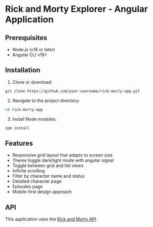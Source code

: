 # Rick and Morty Explorer - Angular Application

## Prerequisites
- Node.js (v18 or later)
- Angular CLI v19+

## Installation

1. Clone or download:
```bash
git clone https://github.com/your-username/rick-morty-app.git
```

2. Navigate to the project directory:
```bash
cd rick-morty-app
```

3. Install Node modules:
```bash
npm install
```

## Features

- Responsive grid layout that adapts to screen size
- Theme toggle dark/light mode with angular signal
- Toggle between grid and list views
- Infinite scrolling
- Filter by character name and status
- Detailed character page
- Episodes page
- Mobile-first design approach

## API

This application uses the [Rick and Morty API](https://rickandmortyapi.com/).